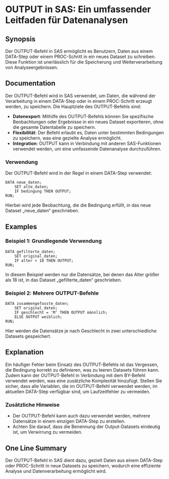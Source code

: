 <!--
Meta Description: # OUTPUT in SAS: Ein umfassender Leitfaden für Datenanalysen ## Synopsis Der OUTPUT-Befehl in SAS ermöglicht es Benutzern, Daten aus einem DATA-Step o...
Meta Keywords: output, die, der, befehl, data
-->

# OUTPUT in SAS: Ein umfassender Leitfaden für Datenanalysen

## Synopsis
Der OUTPUT-Befehl in SAS ermöglicht es Benutzern, Daten aus einem DATA-Step oder einem PROC-Schritt in ein neues Dataset zu schreiben. Diese Funktion ist unerlässlich für die Speicherung und Weiterverarbeitung von Analyseergebnissen.

## Documentation
Der OUTPUT-Befehl wird in SAS verwendet, um Daten, die während der Verarbeitung in einem DATA-Step oder in einem PROC-Schritt erzeugt werden, zu speichern. Die Hauptziele des OUTPUT-Befehls sind:

- **Datenexport**: Mithilfe des OUTPUT-Befehls können Sie spezifische Beobachtungen oder Ergebnisse in ein neues Dataset exportieren, ohne die gesamte Datentabelle zu speichern.
- **Flexibilität**: Der Befehl erlaubt es, Daten unter bestimmten Bedingungen zu speichern, was eine gezielte Analyse ermöglicht.
- **Integration**: OUTPUT kann in Verbindung mit anderen SAS-Funktionen verwendet werden, um eine umfassende Datenanalyse durchzuführen.

### Verwendung
Der OUTPUT-Befehl wird in der Regel in einem DATA-Step verwendet:
```sas
DATA neue_daten;
    SET alte_daten;
    IF bedingung THEN OUTPUT;
RUN;
```
Hierbei wird jede Beobachtung, die die Bedingung erfüllt, in das neue Dataset „neue_daten“ geschrieben.

## Examples
### Beispiel 1: Grundlegende Verwendung
```sas
DATA gefilterte_daten;
    SET original_daten;
    IF alter > 18 THEN OUTPUT;
RUN;
```
In diesem Beispiel werden nur die Datensätze, bei denen das Alter größer als 18 ist, in das Dataset „gefilterte_daten“ geschrieben.

### Beispiel 2: Mehrere OUTPUT-Befehle
```sas
DATA zusammengefasste_daten;
    SET original_daten;
    IF geschlecht = 'M' THEN OUTPUT männlich;
    ELSE OUTPUT weiblich;
RUN;
```
Hier werden die Datensätze je nach Geschlecht in zwei unterschiedliche Datasets gespeichert.

## Explanation
Ein häufiger Fehler beim Einsatz des OUTPUT-Befehls ist das Vergessen, die Bedingung korrekt zu definieren, was zu leeren Datasets führen kann. Zudem kann der OUTPUT-Befehl in Verbindung mit dem BY-Befehl verwendet werden, was eine zusätzliche Komplexität hinzufügt. Stellen Sie sicher, dass alle Variablen, die im OUTPUT-Befehl verwendet werden, im aktuellen DATA-Step verfügbar sind, um Laufzeitfehler zu vermeiden.

### Zusätzliche Hinweise
- Der OUTPUT-Befehl kann auch dazu verwendet werden, mehrere Datensätze in einem einzigen DATA-Step zu erstellen.
- Achten Sie darauf, dass die Benennung der Output-Datasets eindeutig ist, um Verwirrung zu vermeiden.

## One Line Summary
Der OUTPUT-Befehl in SAS dient dazu, gezielt Daten aus einem DATA-Step oder PROC-Schritt in neue Datasets zu speichern, wodurch eine effiziente Analyse und Datenverarbeitung ermöglicht wird.